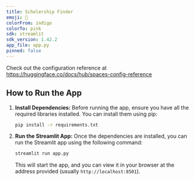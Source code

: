 ```yaml
---
title: Scholership Finder
emoji: 🏢
colorFrom: indigo
colorTo: pink
sdk: streamlit
sdk_version: 1.42.2
app_file: app.py
pinned: false
---
```


Check out the configuration reference at https://huggingface.co/docs/hub/spaces-config-reference

## How to Run the App

1.  **Install Dependencies:**
    Before running the app, ensure you have all the required libraries installed. You can install them using pip:

    ```bash
    pip install -r requirements.txt
    ```

2.  **Run the Streamlit App:**
    Once the dependencies are installed, you can run the Streamlit app using the following command:

    ```bash
    streamlit run app.py
    ```

    This will start the app, and you can view it in your browser at the address provided (usually `http://localhost:8501`).
